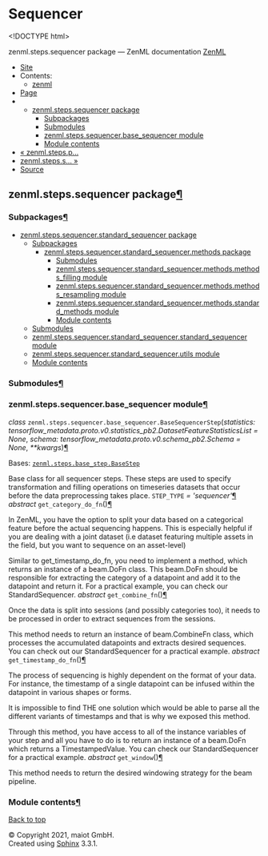 # Sequencer

&lt;!DOCTYPE html&gt;

zenml.steps.sequencer package — ZenML documentation  [ZenML](https://github.com/maiot-io/zenml/tree/e2cf3eb9599a3b31a4ee646048d90127dfdbb178/docs/sphinx_docs/_build/html/index.html)

*  [Site](https://github.com/maiot-io/zenml/tree/e2cf3eb9599a3b31a4ee646048d90127dfdbb178/docs/sphinx_docs/_build/html/index.html)
  * Contents:
    * [zenml](https://github.com/maiot-io/zenml/tree/e2cf3eb9599a3b31a4ee646048d90127dfdbb178/docs/sphinx_docs/_build/html/modules.html)
*  [Page](./)
  * * [zenml.steps.sequencer package](./)
      * [Subpackages](./#subpackages)
      * [Submodules](./#submodules)
      * [zenml.steps.sequencer.base\_sequencer module](./#module-zenml.steps.sequencer.base_sequencer)
      * [Module contents](./#module-zenml.steps.sequencer)
* [ « zenml.steps.p...](../zenml.steps.preprocesser/zenml.steps.preprocesser.standard_preprocesser/zenml.steps.preprocesser.standard_preprocesser.methods.md)
* [ zenml.steps.s... »](zenml.steps.sequencer.standard_sequencer/)
*  [Source](https://github.com/maiot-io/zenml/tree/e2cf3eb9599a3b31a4ee646048d90127dfdbb178/docs/sphinx_docs/_build/html/_sources/zenml.steps.sequencer.rst.txt)

## zenml.steps.sequencer package[¶](./#zenml-steps-sequencer-package)

### Subpackages[¶](./#subpackages)

* [zenml.steps.sequencer.standard\_sequencer package](zenml.steps.sequencer.standard_sequencer/)
  * [Subpackages](zenml.steps.sequencer.standard_sequencer/#subpackages)
    * [zenml.steps.sequencer.standard\_sequencer.methods package](zenml.steps.sequencer.standard_sequencer/zenml.steps.sequencer.standard_sequencer.methods.md)
      * [Submodules](zenml.steps.sequencer.standard_sequencer/zenml.steps.sequencer.standard_sequencer.methods.md#submodules)
      * [zenml.steps.sequencer.standard\_sequencer.methods.methods\_filling module](zenml.steps.sequencer.standard_sequencer/zenml.steps.sequencer.standard_sequencer.methods.md#module-zenml.steps.sequencer.standard_sequencer.methods.methods_filling)
      * [zenml.steps.sequencer.standard\_sequencer.methods.methods\_resampling module](zenml.steps.sequencer.standard_sequencer/zenml.steps.sequencer.standard_sequencer.methods.md#module-zenml.steps.sequencer.standard_sequencer.methods.methods_resampling)
      * [zenml.steps.sequencer.standard\_sequencer.methods.standard\_methods module](zenml.steps.sequencer.standard_sequencer/zenml.steps.sequencer.standard_sequencer.methods.md#module-zenml.steps.sequencer.standard_sequencer.methods.standard_methods)
      * [Module contents](zenml.steps.sequencer.standard_sequencer/zenml.steps.sequencer.standard_sequencer.methods.md#module-zenml.steps.sequencer.standard_sequencer.methods)
  * [Submodules](zenml.steps.sequencer.standard_sequencer/#submodules)
  * [zenml.steps.sequencer.standard\_sequencer.standard\_sequencer module](zenml.steps.sequencer.standard_sequencer/#module-zenml.steps.sequencer.standard_sequencer.standard_sequencer)
  * [zenml.steps.sequencer.standard\_sequencer.utils module](zenml.steps.sequencer.standard_sequencer/#module-zenml.steps.sequencer.standard_sequencer.utils)
  * [Module contents](zenml.steps.sequencer.standard_sequencer/#module-zenml.steps.sequencer.standard_sequencer)

### Submodules[¶](./#submodules)

### zenml.steps.sequencer.base\_sequencer module[¶](./#module-zenml.steps.sequencer.base_sequencer)

 _class_ `zenml.steps.sequencer.base_sequencer.BaseSequencerStep`\(_statistics: tensorflow\_metadata.proto.v0.statistics\_pb2.DatasetFeatureStatisticsList = None_, _schema: tensorflow\_metadata.proto.v0.schema\_pb2.Schema = None_, _\*\*kwargs_\)[¶](./#zenml.steps.sequencer.base_sequencer.BaseSequencerStep)

Bases: [`zenml.steps.base_step.BaseStep`](../#zenml.steps.base_step.BaseStep)

Base class for all sequencer steps. These steps are used to specify transformation and filling operations on timeseries datasets that occur before the data preprocessing takes place. `STEP_TYPE` _= 'sequencer'_[¶](./#zenml.steps.sequencer.base_sequencer.BaseSequencerStep.STEP_TYPE) _abstract_ `get_category_do_fn`\(\)[¶](./#zenml.steps.sequencer.base_sequencer.BaseSequencerStep.get_category_do_fn)

In ZenML, you have the option to split your data based on a categorical feature before the actual sequencing happens. This is especially helpful if you are dealing with a joint dataset \(i.e dataset featuring multiple assets in the field, but you want to sequence on an asset-level\)

Similar to get\_timestamp\_do\_fn, you need to implement a method, which returns an instance of a beam.DoFn class. This beam.DoFn should be responsible for extracting the category of a datapoint and add it to the datapoint and return it. For a practical example, you can check our StandardSequencer. _abstract_ `get_combine_fn`\(\)[¶](./#zenml.steps.sequencer.base_sequencer.BaseSequencerStep.get_combine_fn)

Once the data is split into sessions \(and possibly categories too\), it needs to be processed in order to extract sequences from the sessions.

This method needs to return an instance of beam.CombineFn class, which processes the accumulated datapoints and extracts desired sequences. You can check out our StandardSequencer for a practical example. _abstract_ `get_timestamp_do_fn`\(\)[¶](./#zenml.steps.sequencer.base_sequencer.BaseSequencerStep.get_timestamp_do_fn)

The process of sequencing is highly dependent on the format of your data. For instance, the timestamp of a single datapoint can be infused within the datapoint in various shapes or forms.

It is impossible to find THE one solution which would be able to parse all the different variants of timestamps and that is why we exposed this method.

Through this method, you have access to all of the instance variables of your step and all you have to do is to return an instance of a beam.DoFn which returns a TimestampedValue. You can check our StandardSequencer for a practical example. _abstract_ `get_window`\(\)[¶](./#zenml.steps.sequencer.base_sequencer.BaseSequencerStep.get_window)

This method needs to return the desired windowing strategy for the beam pipeline.

### Module contents[¶](./#module-zenml.steps.sequencer)

 [Back to top](./)

 © Copyright 2021, maiot GmbH.  
 Created using [Sphinx](http://sphinx-doc.org/) 3.3.1.  


